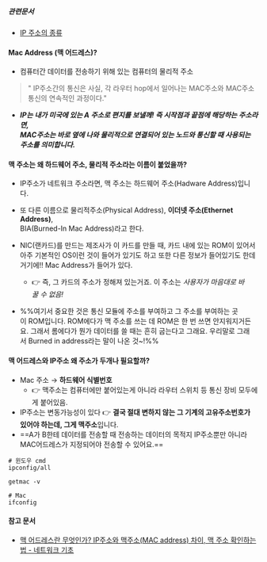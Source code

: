 ##### 관련문서
- [IP 주소의 종류](IP%20주소의%20종류.md)
#### Mac Address (맥 어드레스)?
- 컴퓨터간 데이터를 전송하기 위해 있는 컴퓨터의 물리적 주소

>" IP주소간의 통신은 사실, 각 라우터 hop에서 일어나는 MAC주소와 MAC주소 통신의 연속적인 과정이다."

- _**IP는 내가 미국에 있는 A 주소로 편지를 보낼께! 즉 시작점과 끝점에 해당하는 주소라면,<br>MAC주소는 바로 옆에 나와 물리적으로 연결되어 있는 노드와 통신할 때 사용되는 주소를 의미합니다.**_

#### 맥 주소는 왜 하드웨어 주소, 물리적 주소라는 이름이 붙었을까?
- IP주소가 네트워크 주소라면, 맥 주소는 하드웨어 주소(Hadware Address)입니다.
- 또 다른 이름으로 물리적주소(Physical Address), **이더넷 주소(Ethernet Address)**, <br>BIA(Burned-In Mac Address)라고 한다.
- NIC(랜카드)를 만드는 제조사가 이 카드를 만들 때, 카드 내에 있는 ROM이 있어서 아주 기본적인 OS이런 것이 들어가 있기도 하고 또한 다른 정보가 들어있기도 한데 거기에!! Mac Address가 들어가 있다.
	- 👉 즉, 그 카드의 주소가 정해져 있는거죠. 이 주소는 _사용자가 마음대로 바꿀 수 없음!_

- %%여기서 중요한 것은 통신 모듈에 주소를 부여하고 그 주소를 부여하는 곳이 ROM입니다. ROM에다가 맥 주소를 쓰는 데 ROM은 한 번 쓰면 안지워지거든요. 그래서 롬에다가 뭔가 데이터를 쓸 때는 흔히 굽는다고 그래요. 우리말로 그래서 Burned in address라는 말이 나온 것~!%%

#### 맥 어드레스와 IP주소 왜 주소가 두개나 필요할까?
- Mac 주소 → **하드웨어 식별번호**
	- 👉 맥주소는 컴퓨터에만 붙어있는게 아니라 라우터 스위치 등 통신 장비 모두에게 붙어있음.
- IP주소는 변동가능성이 있다 👉 **결국 절대 변하지 않는 그 기계의 고유주소번호가 있어야 하는데, 그게 맥주소**입니다.
- ==A가 B한테 데이터를 전송할 때 전송하는 데이터의 목적지 IP주소뿐만 아니라 MAC어드레스가 지정되어야 전송할 수 있어요.==

```shell
# 윈도우 cmd
ipconfig/all

getmac -v

# Mac 
ifconfig
```

#### 참고 문서 
- [맥 어드레스란 무엇인가? IP주소와 맥주소(MAC address) 차이, 맥 주소 확인하는 법 - 네트워크 기초](https://jhnyang.tistory.com/404)